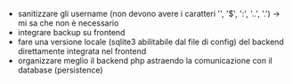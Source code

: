* sanitizzare gli username (non devono avere i caratteri '\', '$', ':', '..', '.') -> mi sa che non è necessario
* integrare backup su frontend
* fare una versione locale (sqlite3 abilitabile dal file di config) del backend direttamente integrata nel frontend
* organizzare meglio il backend php astraendo la comunicazione con il database (persistence)